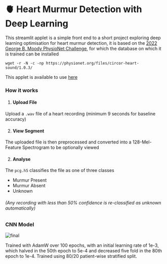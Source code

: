 # 🫀 Heart Murmur Detection with Deep Learning

This streamlit applet is a simple front end to a short project exploring deep learning optimisation for heart murmur detection, it is based on the [2022 George B. Moody PhysioNet Challenge](https://moody-challenge.physionet.org/2022/), for which the database on which it is trained can be installed 
```
wget -r -N -c -np https://physionet.org/files/circor-heart-sound/1.0.3/
```
This applet is available to use [here](murmur-detection.streamlit.app)


### How it works 
1. #### Upload File
Upload a ```.wav``` file of a heart recording (minimum 9 seconds for baseline accuracy)

2. #### View Segment 
The uploaded file is then preprocessed and converted into a 128-Mel-Feature Spectrogram to be optionally viewed
   

2. #### Analyse 
The ```pcg.h5``` classifies the file as one of three classes 
- Murmur Present
- Murmur Absent
- Unknown 

###### (Any recording with less than 50% confidence is re-classified as unknown automatically)

### CNN Model 
![final](https://github.com/user-attachments/assets/45bfb427-d9b1-4405-8dae-5192fa5dd962)

Trained with AdamW over 100 epochs, with an initial learning rate of 1e-3, which halved in the 50th epoch to 5e-4 and decreased five fold in the 80th epoch to 1e-4. Trained using 80/20 patient-wise stratified split.



  

